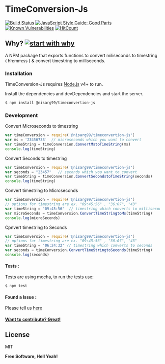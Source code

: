 # TimeConversion-Js

[![Build Status](https://travis-ci.org/Nisarg43/TimeConversion-Js.svg?branch=master)](https://api.travis-ci.org/Nisarg43/TimeConversion-Js.svg?branch=master)
[![JavaScript Style Guide: Good Parts](https://img.shields.io/badge/code%20style-goodparts-brightgreen.svg?style=flat)](https://github.com/dwyl/goodparts "JavaScript The Good Parts")
[![Known Vulnerabilities](https://snyk.io/test/github/dwyl/hapi-auth-jwt2/badge.svg?targetFile=package.json)](https://snyk.io/test/github/dwyl/hapi-auth-jwt2?targetFile=package.json)
[![HitCount](http://hits.dwyl.io/nisarg43/TimeConversion-Js.svg)](http://hits.dwyl.io/nisarg43/TimeConversion-Js)
## Why? [![start with why](https://img.shields.io/badge/start%20with-why%3F-brightgreen.svg?style=flat)](http://www.ted.com/talks/simon_sinek_how_great_leaders_inspire_action)


A NPM package that exports functions to convert miliseconds to timestring ( hh:mm:ss ) & convert timestring to milliseconds.


### Installation

TimeConversion-Js requires [Node.js](https://nodejs.org/) v4+ to run.

Install the dependencies and devDependencies and start the server.

```sh
$ npm install @nisarg99/timeconvertion-js
```


### Development

Convert Microseconds to timestring
```javascript
var timeConversion = require('@nisarg99/timeconvertion-js')
var ms = '23456733'  // microseconds which you want to convert
var timeString = timeConversion.ConvertMstoTimeString(ms)
console.log(timeString)

```

Convert Seconds to timestring
```javascript
var timeConversion = require('@nisarg99/timeconvertion-js')
var seconds = "23457"   // seconds which you want to convert
var timeString = timeConversion.ConvertSecondstoTimeString(seconds)
console.log(timeString)
```

Convert timestring to Microseconds
```javascript
var timeConversion = require('@nisarg99/timeconvertion-js')
// options for timestring are ex. "09:45:56" , "36:07", "43"
var timeString = "09:45:56"  // timestring which converts to milliseconds
var microSeconds = timeConversion.ConvertTimeStringtoMs(timeString)
console.log(microSeconds)
```

Cpnvert timestring to Seconds
```javascript
var timeConversion = require('@nisarg99/timeconvertion-js')
// options for timestring are ex. "09:45:56" , "36:07", "43"
var timeString = "06:24:32" // timestring which converts to seconds
var seconds = timeConversion.ConvertTimeStringtoSeconds(timeString)
console.log(seconds)
```

#### Tests :
Tests are using mocha, to run the tests use:

```sh
$ npm test
```
#### Found a Issue :

Please tell us [here](https://github.com/Nisarg43/TimeConversion-Js/issues) 

#### [Want to contribute? Great!](https://github.com/Nisarg43/TimeConversion-Js)


License
----

MIT


**Free Software, Hell Yeah!**

[//]: # (These are reference links used in the body of this note and get stripped out when the markdown processor does its job. There is no need to format nicely because it shouldn't be seen. Thanks SO - http://stackoverflow.com/questions/4823468/store-comments-in-markdown-syntax)


   [dill]: <https://github.com/joemccann/dillinger>
   [git-repo-url]: <https://github.com/joemccann/dillinger.git>
   [john gruber]: <http://daringfireball.net>
   [df1]: <http://daringfireball.net/projects/markdown/>
   [markdown-it]: <https://github.com/markdown-it/markdown-it>
   [Ace Editor]: <http://ace.ajax.org>
   [node.js]: <http://nodejs.org>
   [Twitter Bootstrap]: <http://twitter.github.com/bootstrap/>
   [jQuery]: <http://jquery.com>
   [@tjholowaychuk]: <http://twitter.com/tjholowaychuk>
   [express]: <http://expressjs.com>
   [AngularJS]: <http://angularjs.org>
   [Gulp]: <http://gulpjs.com>

   [PlDb]: <https://github.com/joemccann/dillinger/tree/master/plugins/dropbox/README.md>
   [PlGh]: <https://github.com/joemccann/dillinger/tree/master/plugins/github/README.md>
   [PlGd]: <https://github.com/joemccann/dillinger/tree/master/plugins/googledrive/README.md>
   [PlOd]: <https://github.com/joemccann/dillinger/tree/master/plugins/onedrive/README.md>
   [PlMe]: <https://github.com/joemccann/dillinger/tree/master/plugins/medium/README.md>
   [PlGa]: <https://github.com/RahulHP/dillinger/blob/master/plugins/googleanalytics/README.md>
